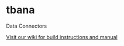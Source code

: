 tbana
=====

Data Connectors

[Visit our wiki for build instructions and manual](https://github.com/yolodata/tbana/wiki)
